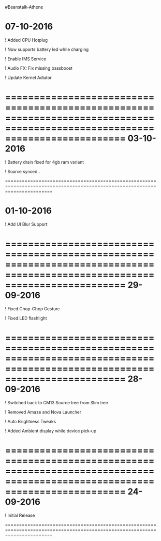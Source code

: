 #Beanstalk-Athene

07-10-2016
=============================================================================================================================

 ! Added CPU Hotplug
 
 ! Now supports battery led while charging
 
 ! Enable IMS Service
 
 ! Audio FX: Fix missing bassboost
 
 ! Update Kernel Adiutor
 
=============================================================================================================================
03-10-2016
=============================================================================================================================

 ! Battery drain fixed for 4gb ram variant
 
 ! Source synced..
 
=============================================================================================================================

01-10-2016
=============================================================================================================================

 ! Add UI Blur Support
 
=============================================================================================================================
29-09-2016
=============================================================================================================================

 ! Fixed Chop-Chop Gesture
 
 ! Fixed LED flashlight
 
=============================================================================================================================
28-09-2016
=============================================================================================================================
 
 ! Switched back to CM13 Source tree from Slim tree
 
 ! Removed Amaze and Nova Launcher
 
 ! Auto Brightness Tweaks
 
 ! Added Ambient display while device pick-up
 
=============================================================================================================================
24-09-2016
=============================================================================================================================
 
 ! Initial Release
 
=============================================================================================================================



